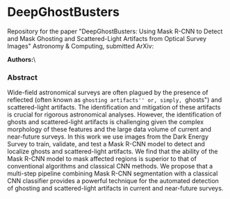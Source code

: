 

# DeepGhostBusters
Repository for the paper "DeepGhostBusters: Using Mask R-CNN to Detect and Mask Ghosting and Scattered-Light Artifacts from Optical Survey Images"
Astronomy & Computing, submitted
ArXiv: 

**Authors:**\


### Abstract 
Wide-field astronomical surveys are often plagued by the presence of reflected (often known as ``ghosting artifacts'' or, simply, ``ghosts") and scattered-light artifacts. 
The identification and mitigation of these artifacts is crucial for rigorous astronomical analyses. 
However, the identification of ghosts and scattered-light artifacts is challenging given the complex morphology of these features and the large data volume of current and near-future surveys. 
In this work we use images from the Dark Energy Survey to train, validate, and test a Mask R-CNN model to detect and localize ghosts and scattered-light artifacts. 
We find that the ability of the Mask R-CNN model to mask affected regions is superior to that of conventional algorithms and classical CNN methods. 
We propose that a multi-step pipeline combining Mask R-CNN segmentation with a classical CNN classifier provides a powerful technique for the automated detection of ghosting and scattered-light artifacts in current and near-future surveys.
